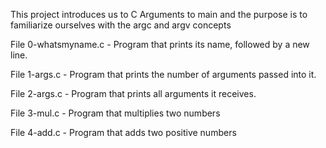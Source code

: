 This project introduces us to C Arguments to main and the purpose is to familiarize ourselves with the argc and argv concepts

File 0-whatsmyname.c - Program that prints its name, followed by a new line.

File 1-args.c - Program that prints the number of arguments passed into it.

File 2-args.c - Program that prints all arguments it receives.

File 3-mul.c - Program that multiplies two numbers

File 4-add.c - Program that adds two positive numbers
